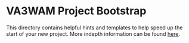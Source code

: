 # VA3WAM Project Bootstrap

This directory contains helpful hints and templates to help speed up the start of your new project. 
More indepth information can be found [here](https://va3wam.github.io/). 
